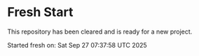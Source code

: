 # Fresh Start

This repository has been cleared and is ready for a new project.

Started fresh on: Sat Sep 27 07:37:58 UTC 2025

